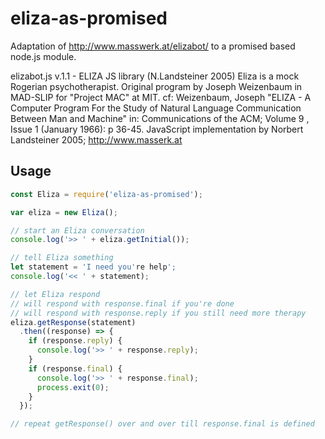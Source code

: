 # eliza-as-promised

Adaptation of http://www.masswerk.at/elizabot/ to a promised based node.js module.

elizabot.js v.1.1 - ELIZA JS library (N.Landsteiner 2005) Eliza is a mock Rogerian psychotherapist. Original program by Joseph Weizenbaum in MAD-SLIP for "Project MAC" at MIT. cf: Weizenbaum, Joseph "ELIZA - A Computer Program For the Study of Natural Language Communication Between Man and Machine" in: Communications of the ACM; Volume 9 , Issue 1 (January 1966): p 36-45. JavaScript implementation by Norbert Landsteiner 2005; http://www.masserk.at

## Usage

```javascript
const Eliza = require('eliza-as-promised');

var eliza = new Eliza();

// start an Eliza conversation
console.log('>> ' + eliza.getInitial());

// tell Eliza something
let statement = 'I need you're help';
console.log('<< ' + statement);

// let Eliza respond
// will respond with response.final if you're done
// will respond with response.reply if you still need more therapy
eliza.getResponse(statement)
  .then((response) => {
    if (response.reply) {
      console.log('>> ' + response.reply);
    }
    if (response.final) {
      console.log('>> ' + response.final);
      process.exit(0);
    }
  });

// repeat getResponse() over and over till response.final is defined
```
